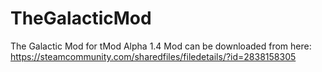 # TheGalacticMod

The Galactic Mod for tMod Alpha 1.4 Mod can be downloaded from here: https://steamcommunity.com/sharedfiles/filedetails/?id=2838158305
